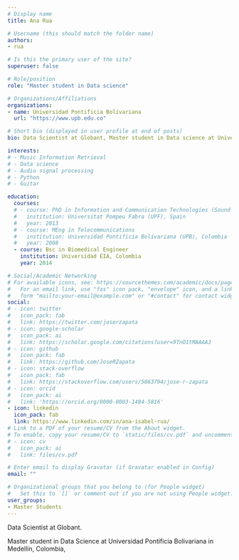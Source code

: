 ```yaml
---
# Display name
title: Ana Rua

# Username (this should match the folder name)
authors:
- rua

# Is this the primary user of the site?
superuser: false

# Role/position
role: "Master student in Data science"

# Organizations/Affiliations
organizations:
- name: Universidad Pontificia Bolivariana
  url: "https://www.upb.edu.co"

# Short bio (displayed in user profile at end of posts)
bio: Data Scientist at Globant, Master student in Data science at Universidad Pontificia Bolivariana in Medellín.

interests:
# - Music Information Retrieval
# - Data science
# - Audio signal processing
# - Python
# - Guitar

education:
  courses:
  # - course: PhD in Information and Communication Technologies (Sound and Music Computing)
  #   institution: Universitat Pompeu Fabra (UPF), Spain 
  #   year: 2013
  # - course: MEng in Telecommunications
  #   institution: Universidad Pontificia Bolivariana (UPB), Colombia
  #   year: 2008
  - course: Bsc in Biomedical Engineer
    institution: Universidad EIA, Colombia
    year: 2014

# Social/Academic Networking
# For available icons, see: https://sourcethemes.com/academic/docs/page-builder/#icons
#   For an email link, use "fas" icon pack, "envelope" icon, and a link in the
#   form "mailto:your-email@example.com" or "#contact" for contact widget.
social:
# - icon: twitter
#   icon_pack: fab
#   link: https://twitter.com/joserzapata
# - icon: google-scholar
#   icon_pack: ai
#   link: https://scholar.google.com/citations?user=9TnO1tMAAAAJ
# - icon: github
#   icon_pack: fab
#   link: https://github.com/JoseRZapata
# - icon: stack-overflow
#   icon_pack: fab
#   link: https://stackoverflow.com/users/5863794/jose-r-zapata
# - icon: orcid
#   icon_pack: ai
#   link: 'https://orcid.org/0000-0003-1484-5816'
- icon: linkedin
  icon_pack: fab
  link: https://www.linkedin.com/in/ana-isabel-rua/
# Link to a PDF of your resume/CV from the About widget.
# To enable, copy your resume/CV to `static/files/cv.pdf` and uncomment the lines below.
# - icon: cv
#   icon_pack: ai
#   link: files/cv.pdf

# Enter email to display Gravatar (if Gravatar enabled in Config)
email: ""

# Organizational groups that you belong to (for People widget)
#   Set this to `[]` or comment out if you are not using People widget.
user_groups:
- Master Students
---
```

Data Scientist at Globant.

Master student in Data Science at Universidad Pontificia Bolivariana in Medellín, Colombia,


